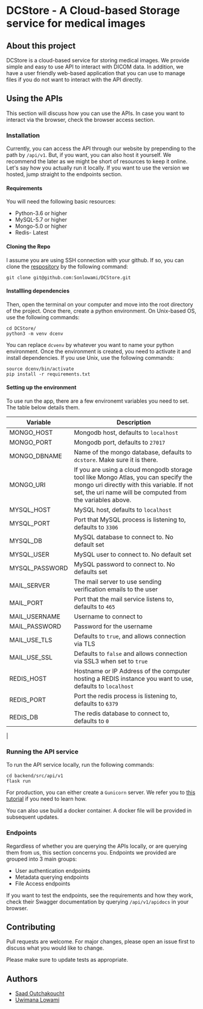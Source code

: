 # DCStore - A Cloud-based Storage service for medical images

## About this project

DCStore is a cloud-based service for storing medical images. We provide simple and easy to use API
to interact with DICOM data. In addition, we have a user friendly web-based application that you can use to manage files if you do not want to interact with the API directly.

## Using the APIs

This section will discuss how you can use the APIs. In case you want to interact via the browser, check the browser access section.

### Installation

Currently, you can access the API through our website by prepending to the path by `/api/v1`. But, if you want, you can also host it yourself. We recommend the later as we might be short of resources to keep it online. Let's say how you actually run it locally. If you want to use the version we hosted, jump straight to the endpoints section.

#### Requirements

You will need the following basic resources:
- Python-3.6 or higher
- MySQL-5.7 or higher
- Mongo-5.0 or higher
- Redis- Latest

#### Cloning the Repo

I assume you are using SSH connection with your github. If so, you can clone the [respository](https://github.com/Sonlowami/DCStore.git) by the following command:

```
git clone git@github.com:Sonlowami/DCStore.git
```

#### Installling dependencies

Then, open the terminal on your computer and move into the root directory of the project. Once there, create a python environment. On Unix-based OS, use the following commands:

```
cd DCStore/
python3 -m venv dcenv
```
You can replace `dcvenv` by whatever you want to name your python environment. Once the environment is created, you need to activate it and install dependencies. If you use Unix, use the following commands:
```
source dcenv/bin/activate
pip install -r requirements.txt
```
#### Setting up the environment
To use run the app, there are a few environemt variables you need to set. The table below details them.

| Variable | Description |
| -------- | ----------- |
|MONGO_HOST | Mongodb host, defaults to `localhost`|
|MONGO_PORT | Mongodb port, defaults to `27017`
|MONGO_DBNAME| Name of the mongo database, defaults to `dcstore`. Make sure it is there.|
|MONGO_URI | If you are using a cloud mongodb storage tool like Mongo Atlas, you can specify the mongo uri directly with this variable. If not set, the uri name will be computed from the variables above.|
|MYSQL_HOST| MySQL host, defaults to `localhost`|
|MYSQL_PORT| Port that MySQL process is listening to, defaults to  `3306`|
|MYSQL_DB| MySQL database to connect to. No default set|
|MYSQL_USER| MySQL user to connect to. No default set|
|MYSQL_PASSWORD| MySQL password to connect to. No defaults set|
|MAIL_SERVER| The mail server to use sending verification emails to the user|
|MAIL_PORT| Port that the mail service listens to, defaults to `465`
|MAIL_USERNAME| Username to connect to|
|MAIL_PASSWORD| Password for the username|
|MAIL_USE_TLS| Defaults to `true`, and allows connection via TLS
|MAIL_USE_SSL| Defaults to `false` and allows connection via SSL3 when set to `true`|
|REDIS_HOST| Hostname or IP Address of the computer hosting a REDIS instance you want to use, defaults to `localhost`|
|REDIS_PORT| Port the redis process is listening to, defaults to `6379`|
|REDIS_DB| The redis database to connect to, defaults to `0`|
|

### Running the API service

To run the API service locally, run the following commands:
```
cd backend/src/api/v1
flask run
```
For production, you can either create a `Gunicorn` server. We refer you to [this tutorial](https://developers.redhat.com/articles/2023/08/17/how-deploy-flask-application-python-gunicorn) if you need to learn how.

You  can also use build a docker container. A docker file will be provided in subsequent updates.


### Endpoints

Regardless of whether you are querying the APIs locally, or are querying them from us, this section concerns you. Endpoints we provided are grouped into 3 main groups:
- User authentication endpoints
- Metadata querying endpoints
- File Access endpoints

If you want to test the endpoints, see the requirements and how they work, check their Swagger documentation by querying `/api/v1/apidocs` in your browser.

## Contributing

Pull requests are welcome. For major changes, please open an issue first to discuss what you would like to change.

Please make sure to update tests as appropriate.

## Authors

- [Saad Outchakoucht](https://github.com/saad-out)
- [Uwimana Lowami](https://github.com/Sonlowami)
